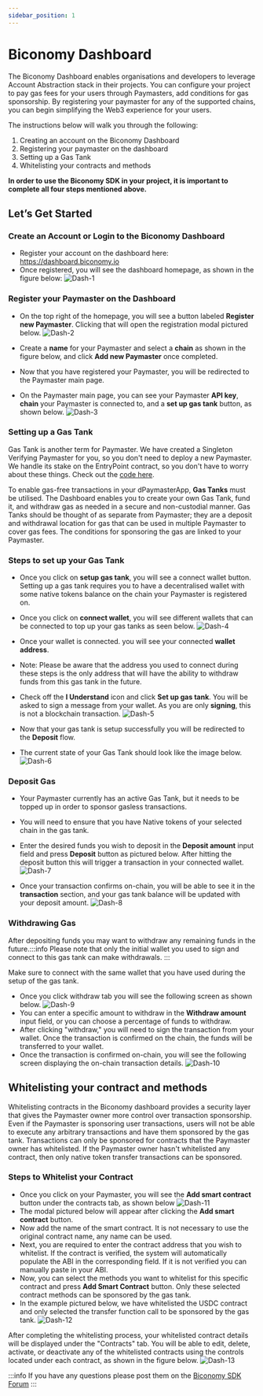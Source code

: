 ```yaml
---
sidebar_position: 1
---
```


# Biconomy Dashboard

The Biconomy Dashboard enables organisations and developers to leverage Account Abstraction stack in their projects. You can configure your project to pay gas fees for your users through Paymasters, add conditions for gas sponsorship. By registering your paymaster for any of the supported chains, you can begin simplifying the Web3 experience for your users.

The instructions below will walk you through the following:

1. Creating an account on the Biconomy Dashboard
2. Registering your paymaster on the dashboard
3. Setting up a Gas Tank
4. Whitelisting your contracts and methods
   
**In order to use the Biconomy SDK in your project, it is important to complete all four steps mentioned above.**

## Let’s Get Started

### Create an Account or Login to the Biconomy Dashboard

- Register your account on the dashboard here: https://dashboard.biconomy.io
- Once registered, you will see the dashboard homepage, as shown in the figure below:
![Dash-1](img/dash-1.png)

### Register your Paymaster on the Dashboard

- On the top right of the homepage, you will see a button labeled **Register new Paymaster**. Clicking that will open the registration modal pictured below.
![Dash-2](img/dash-2.png)

- Create a **name** for your Paymaster and select a **chain** as shown in the figure below, and click **Add new Paymaster** once completed.
- Now that you have registered your Paymaster, you will be redirected to the Paymaster main page.
- On the Paymaster main page, you can see your Paymaster **API key**, **chain** your Paymaster is connected to, and a **set up gas tank** button, as shown below.
![Dash-3](img/dash-3.png)

### Setting up a Gas Tank

Gas Tank is another term for Paymaster. We have created a Singleton Verifying Paymaster for you, so you don't need to deploy a new Paymaster. We handle its stake on the EntryPoint contract, so you don't have to worry about these things. Check out the [code here](https://github.com/bcnmy/scw-contracts/blob/master/contracts/smart-contract-wallet/paymasters/verifying/singleton/VerifyingSingletonPaymaster.sol).

To enable gas-free transactions in your dPaymasterApp, **Gas Tanks** must be utilised. The Dashboard enables you to create your own Gas Tank, fund it, and withdraw gas as needed in a secure and non-custodial manner. Gas Tanks should be thought of as separate from Paymaster; they are a deposit and withdrawal location for gas that can be used in multiple Paymaster to cover gas fees. The conditions for sponsoring the gas are linked to your Paymaster.

### Steps to set up your Gas Tank

- Once you click on **setup gas tank**, you will see a connect wallet button. Setting up a gas tank requires you to have a decentralised wallet with some native tokens balance on the chain your Paymaster is registered on.
- Once you click on **connect wallet**, you will see different wallets that can be connected to top up your gas tanks as seen below.
![Dash-4](img/dash-4.png)

- Once your wallet is connected. you will see your connected **wallet address**.
- Note: Please be aware that the address you used to connect during these steps is the only address that will have the ability to withdraw funds from this gas tank in the future.
- Check off the **I Understand** icon and click **Set up gas tank**. You will be asked to sign a message from your wallet. As you are only **signing**, this is not a blockchain transaction.
![Dash-5](img/dash-5.png)

- Now that your gas tank is setup successfully you will be redirected to the **Deposit** flow.
- The current state of your Gas Tank should look like the image below.
![Dash-6](img/dash-6.png)

### Deposit Gas

- Your Paymaster currently has an active Gas Tank, but it needs to be topped up in order to sponsor gasless transactions.
- You will need to ensure that you have Native tokens of your selected chain in the gas tank.
- Enter the desired funds you wish to deposit in the **Deposit amount** input field and press **Deposit** button as pictured below. After hitting the deposit button this will trigger a transaction in your connected wallet.
![Dash-7](img/dash-7.png)

- Once your transaction confirms on-chain, you will be able to see it in the **transaction** section, and your gas tank balance will be updated with your deposit amount.
![Dash-8](img/dash-8.png)

### Withdrawing Gas

After depositing funds you may want to withdraw any remaining funds in the future.:::info
Please note that only the initial wallet you used to sign and connect to this gas tank can make withdrawals.
:::

Make sure to connect with the same wallet that you have used during the setup of the gas tank.

- Once you click withdraw tab you will see the following screen as shown below.
![Dash-9](img/dash-9.png)
- You can enter a specific amount to withdraw in the **Withdraw amount** input field, or you can choose a percentage of funds to withdraw.
- After clicking "withdraw," you will need to sign the transaction from your wallet. Once the transaction is confirmed on the chain, the funds will be transferred to your wallet.
- Once the transaction is confirmed on-chain, you will see the following screen displaying the on-chain transaction details.
![Dash-10](img/dash-10.png)

## Whitelisting your contract and methods

Whitelisting contracts in the Biconomy dashboard provides a security layer that gives the Paymaster owner more control over transaction sponsorship. Even if the Paymaster is sponsoring user transactions, users will not be able to execute any arbitrary transactions and have them sponsored by the gas tank. Transactions can only be sponsored for contracts that the Paymaster owner has whitelisted. If the Paymaster owner hasn't whitelisted any contract, then only native token transfer transactions can be sponsored.

### Steps to Whitelist your Contract

- Once you click on your Paymaster, you will see the **Add smart contract** button under the contracts tab, as shown below
![Dash-11](img/dash-11.png)
- The modal pictured below will appear after clicking the **Add smart contract** button.
- Now add the name of the smart contract. It is not necessary to use the original contract name, any name can be used.
- Next, you are required to enter the contract address that you wish to whitelist. If the contract is verified, the system will automatically populate the ABI in the corresponding field. If it is not verified you can manually paste in your ABI.
- Now, you can select the methods you want to whitelist for this specific contract and press **Add Smart Contract** button. Only these selected contract methods can be sponsored by the gas tank.
- In the example pictured below, we have whitelisted the USDC contract and only selected the transfer function call to be sponsored by the gas tank.
![Dash-12](img/dash-12.png)

After completing the whitelisting process, your whitelisted contract details will be displayed under the "Contracts" tab. You will be able to edit, delete, activate, or deactivate any of the whitelisted contracts using the controls located under each contract, as shown in the figure below.
![Dash-13](img/dash-13.png)

:::info
If you have any questions please post them on the [Biconomy SDK Forum](https://forum.biconomy.io/)
:::
